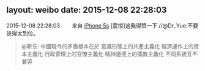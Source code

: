 layout: weibo
date: 2015-12-08 22:28:03
---
2015-12-08 22:28:03  &nbsp;&nbsp;&nbsp;&nbsp;&nbsp;&nbsp; 来自 <a href="sinaweibo://customweibosource" rel="nofollow">iPhone 5s</a>
[震惊]这我得赞一下 //@Dr_Yue:不要说得太到位。
>  @靳东: 中國現今的矛盾根本在於  意識形態上的共產主義化  經濟運作上的資本主義化 行政管理上的官僚主義化 精神道德上的儒教主義化  不同系統互不兼容 ​​​

